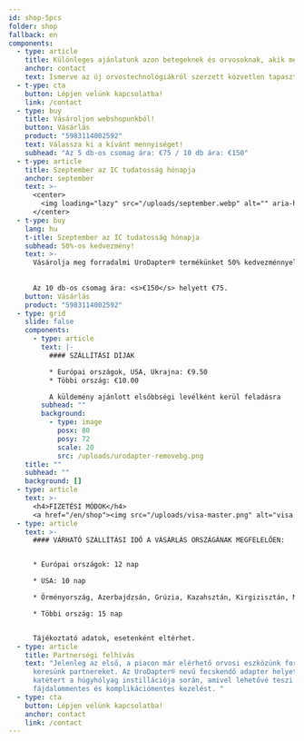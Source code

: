 ```yaml
---
id: shop-5pcs
folder: shop
fallback: en
components:
  - type: article
    title: Különleges ajánlatunk azon betegeknek és orvosoknak, akik még nem használták!
    anchor: contact
    text: Ismerve az új orvostechnológiákról szerzett közvetlen tapasztalat fontosságát, exkluzív lehetőséget kínálunk a UroDapter®-t első alkalommal kipróbáló páciensek és egészségügyi szakemberek számára. Vegye fel velünk a <a href="/contact">kapcsolatot</a>, hogy 50%-os kedvezménnyel vásárolhasson forradalmi UroDapter® készülékünkből. Ez az egyedi ajánlat biztosítja, hogy megismerhesse az UroDapter® előnyeit olyan áron, amely a mai piaci árakhoz képest is megfizethető.
  - t-ype: cta
    button: Lépjen velünk kapcsolatba!
    link: /contact
  - type: buy
    title: Vásároljon webshopunkból!
    button: Vásárlás
    product: "5983114002592"
    text: Válassza ki a kívánt mennyiséget!
    subhead: "Az 5 db-os csomag ára: €75 / 10 db ára: €150"
  - t-ype: article
    title: Szeptember az IC tudatosság hónapja
    anchor: september
    text: >-
      <center>
        <img loading="lazy" src="/uploads/september.webp" alt="" aria-hidden="true" width="256"/>
      </center>
  - t-ype: buy
    lang: hu
    t-itle: Szeptember az IC tudatosság hónapja
    subhead: 50%-os kedvezmény!
    text: >-
      Vásárolja meg forradalmi UroDapter® termékünket 50% kedvezménnyel 2025. szeptember 30-ig!
    
    
      Az 10 db-os csomag ára: <s>€150</s> helyett €75.
    button: Vásárlás
    product: "5983114002592"
  - type: grid
    slide: false
    components:
      - type: article
        text: |-
          #### SZÁLLÍTÁSI DÍJAK

          * Európai országok, USA, Ukrajna: €9.50
          * Többi ország: €10.00

          A küldemény ajánlott elsőbbségi levélként kerül feladásra 
        subhead: ""
        background:
          - type: image
            posx: 80
            posy: 72
            scale: 20
            src: /uploads/urodapter-removebg.png
    title: ""
    subhead: ""
    background: []
  - type: article
    text: >-
      <h4>FIZETÉSI MÓDOK</h4>
      <a href="/en/shop"><img src="/uploads/visa-master.png" alt="visa mastercard amex apple" style="filter: invert(); height: 2rem;"></a>
  - type: article
    text: >-
      #### VÁRHATÓ SZÁLLÍTÁSI IDŐ A VÁSÁRLÁS ORSZÁGÁNAK MEGFELELŐEN:


      * Európai országok: 12 nap

      * USA: 10 nap

      * Örményország, Azerbajdzsán, Grúzia, Kazahsztán, Kirgizisztán, Moldova, Tádzsikisztán, Türkmenisztán, Ukrajna, Üzbegisztán: 19 nap

      * Többi ország: 15 nap


      Tájékoztató adatok, esetenként eltérhet.
  - type: article
    title: Partnerségi felhívás
    text: "Jelenleg az első, a piacon már elérhető orvosi eszközünk forgalmazásához
      keresünk partnereket. Az UroDapter® nevű fecskendő adapter helyettesíti a
      katétert a húgyhólyag instillációja során, amivel lehetővé teszi a
      fájdalommentes és komplikációmentes kezelést. "
  - type: cta
    button: Lépjen velünk kapcsolatba!
    anchor: contact
    link: /contact
---
```

